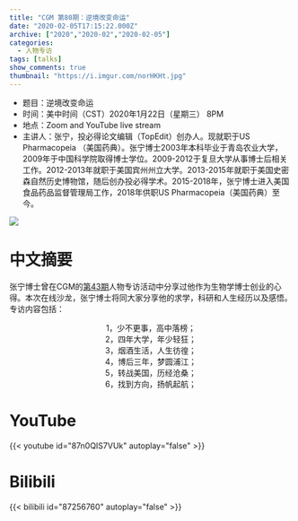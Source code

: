 ```yaml
---
title: "CGM 第80期：逆境改变命运"
date: "2020-02-05T17:15:22.000Z"
archive: ["2020","2020-02","2020-02-05"]
categories:
  - 人物专访
tags: [talks]
show_comments: true
thumbnail: "https://i.imgur.com/norHKHt.jpg"
---
```


- 题目：逆境改变命运
- 时间：美中时间（CST）2020年1月22日（星期三） 8PM
- 地点：Zoom and YouTube live stream
- 主讲人：张宁，投必得论文编辑（TopEdit）创办人。现就职于US Pharmacopeia （美国药典）。张宁博士2003年本科毕业于青岛农业大学，2009年于中国科学院取得博士学位。2009-2012于复旦大学从事博士后相关工作。2012-2013年就职于美国宾州州立大学。2013-2015年就职于美国史密森自然历史博物馆，随后创办投必得学术。2015-2018年，张宁博士进入美国食品药品监督管理局工作，2018年供职US Pharmacopeia（美国药典）至今。

![](https://i.imgur.com/norHKHt.jpg)

# 中文摘要

张宁博士曾在CGM的[第43期](https://cgmonline.co/2018/11/cgm-%E7%AC%AC43%E6%9C%9F%E7%94%9F%E7%89%A9%E5%AD%A6%E5%8D%9A%E5%A3%AB%E5%A6%82%E4%BD%95%E5%88%9B%E4%B8%9A--%E4%B8%93%E8%AE%BF%E6%8A%95%E5%BF%85%E5%BE%97topedit%E5%88%9B%E5%8A%9E%E4%BA%BA%E5%BC%A0%E5%AE%81%E5%8D%9A%E5%A3%AB/)人物专访活动中分享过他作为生物学博士创业的心得。本次在线沙龙，张宁博士将同大家分享他的求学，科研和人生经历以及感悟。专访内容包括：

<center>1，少不更事，高中落榜；</center>
<center>2，四年大学，年少轻狂；</center>
<center>3，烟酒生活，人生彷徨；</center>
<center>4，博后三年，梦圆浦江；</center>
<center>5，转战美国，历经沧桑；</center>
<center>6，找到方向，扬帆起航；</center>

# YouTube

{{< youtube id="87n0QIS7VUk" autoplay="false" >}}

# Bilibili

{{< bilibili id="87256760" autoplay="false" >}}



